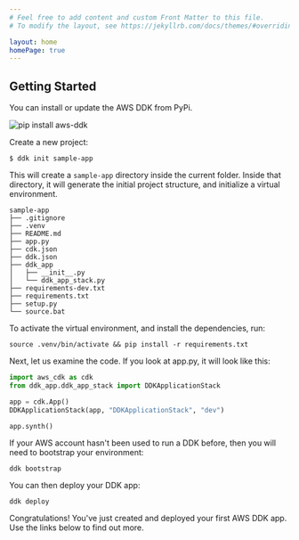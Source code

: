 ```yaml
---
# Feel free to add content and custom Front Matter to this file.
# To modify the layout, see https://jekyllrb.com/docs/themes/#overriding-theme-defaults

layout: home
homePage: true
---
```

## Getting Started

You can install or update the AWS DDK from PyPi.

![pip install aws-ddk](/aws-ddk/img/pip-install.gif)

Create a new project:

```console
$ ddk init sample-app
```
This will create a `sample-app` directory inside the current folder. 
Inside that directory, it will generate the initial project structure, and initialize a virtual environment. 

```console
sample-app
├── .gitignore
├── .venv
├── README.md
├── app.py
├── cdk.json
├── ddk.json
├── ddk_app
│   ├── __init__.py
│   └── ddk_app_stack.py
├── requirements-dev.txt
├── requirements.txt
├── setup.py
└── source.bat
```

To activate the virtual environment, and install the dependencies, run:

```console
source .venv/bin/activate && pip install -r requirements.txt
```

Next, let us examine the code. If you look at app.py, it will look like this:

```python
import aws_cdk as cdk
from ddk_app.ddk_app_stack import DDKApplicationStack

app = cdk.App()
DDKApplicationStack(app, "DDKApplicationStack", "dev")

app.synth()
```

If your AWS account hasn't been used to run a DDK before, then you will need to bootstrap your environment:

```console
ddk bootstrap
```

You can then deploy your DDK app:

```console
ddk deploy
```

Congratulations!  You've just created and deployed your first AWS DDK app.  Use the links below to find out more.


